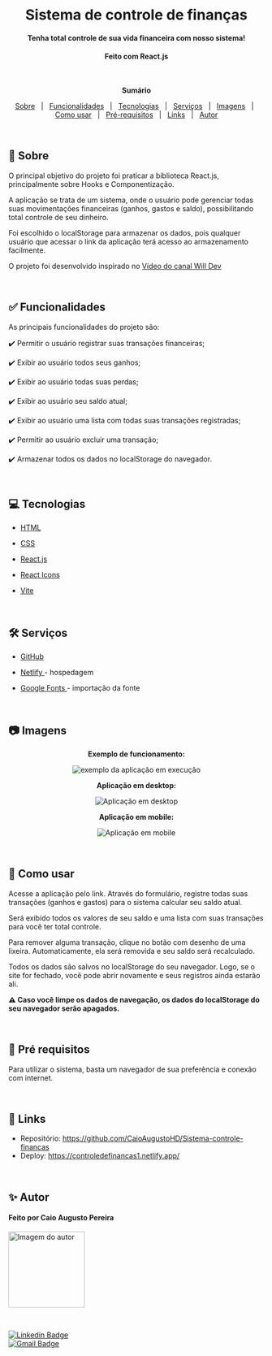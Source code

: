 <h1 align="center">Sistema de controle de finanças</h1>
<h4 align="center">Tenha total controle de sua vida financeira com nosso sistema!</h4>
<h4 align="center">Feito com React.js</h4>

 &#xa0;

**<p align="center">Sumário</p>**
<p align="center">
<a href="#dart-sobre">Sobre</a> &#xa0; | &#xa0;
<a href="#white_check_mark-funcionalidades">Funcionalidades</a> &#xa0; | &#xa0;
<a href="#computer-tecnologias">Tecnologias</a> &#xa0; | &#xa0;
<a href="#hammer_and_wrench-serviços">Serviços</a> &#xa0; | &#xa0;
<a href="#camera-imagens">Imagens</a> &#xa0; | &#xa0;
<a href="#orange_book-como-usar">Como usar</a> &#xa0; | &#xa0;
<a href="#scroll-pré-requisitos">Pré-requisitos</a> &#xa0; | &#xa0;
<a href="#link-links">Links</a> &#xa0; | &#xa0;
<a href="#sparkles-autor">Autor</a></p>

 &#xa0;
 
## :dart: Sobre
<p>O principal objetivo do projeto foi praticar a biblioteca React.js, principalmente sobre Hooks e Componentização.</p>
<p>A aplicação se trata de um sistema, onde o usuário pode gerenciar todas suas movimentações financeiras (ganhos, gastos e saldo), possibilitando total controle de seu dinheiro.</p>
<p>Foi escolhido o localStorage para armazenar os dados, pois qualquer usuário que acessar o link da aplicação terá acesso ao armazenamento facilmente.</p>

O projeto foi desenvolvido inspirado no <a href="https://youtu.be/pj4vA67olbU">Vídeo do canal Will Dev</a> 

&#xa0;

## :white_check_mark: Funcionalidades
As principais funcionalidades do projeto são:

✔️ Permitir o usuário registrar suas transações financeiras;

✔️ Exibir ao usuário todos seus ganhos;

✔️ Exibir ao usuário todas suas perdas;

✔️ Exibir ao usuário seu saldo atual;

✔️ Exibir ao usuário uma lista com todas suas transações registradas; 

✔️ Permitir ao usuário excluir uma transação;

✔️ Armazenar todos os dados no localStorage do navegador.

&#xa0;

## :computer: Tecnologias
* [HTML](https://developer.mozilla.org/pt-BR/docs/Web/HTML)

* [CSS](https://developer.mozilla.org/pt-BR/docs/Web/CSS)

* [React.js](https://pt-br.reactjs.org/)

* [React Icons](https://react-icons.github.io/react-icons/)

* [Vite](https://vitejs.dev/)

&#xa0;

## :hammer_and_wrench: Serviços
* <a href="https://github.com/">GitHub</a>

* <a href="https://www.netlify.com/">Netlify </a>- hospedagem

* <a href="https://fonts.google.com/">Google Fonts </a>- importação da fonte


&#xa0;

## :camera: Imagens
**<p align="center">Exemplo de funcionamento:</p>**
<div align="center">
  <img src="src/assets/exemploprojeto.gif" alt="exemplo da aplicação em execução">
</div>

**<p align="center">Aplicação em desktop:</p>**
<div align="center">
  <img src="src/assets/imgprojeto.png" alt="Aplicação em desktop">
</div>

**<p align="center">Aplicação em mobile:</p>**
<div align="center">
  <img src="src/assets/mobileprojeto.png" alt="Aplicação em mobile">
</div>

&#xa0;


## :orange_book: Como usar
<p>Acesse a aplicação pelo link. Através do formulário, registre todas suas transações (ganhos e gastos) para o sistema calcular seu saldo atual.</p>
<p>Será exibido todos os valores de seu saldo e uma lista com suas transações para você ter total controle.</p>
<p>Para remover alguma transação, clique no botão com desenho de uma lixeira. Automaticamente, ela será removida e seu saldo será recalculado.</p>
<p>Todos os dados são salvos no localStorage do seu navegador. Logo, se o site for fechado, você pode abrir novamente e seus registros ainda estarão ali.</p>

**<p>⚠️ Caso você limpe os dados de navegação, os dados do localStorage do seu navegador serão apagados.</p>**

&#xa0;

## :scroll: Pré requisitos
Para utilizar o sistema, basta um navegador de sua preferência e conexão com internet.

&#xa0;

## :link: Links
* Repositório: https://github.com/CaioAugustoHD/Sistema-controle-financas
* Deploy: https://controledefinancas1.netlify.app/

&#xa0;

## :sparkles: Autor

<h4>Feito por Caio Augusto Pereira</h4>

<a href="https://github.com/CaioAugustoHD">
<img src="https://github.com/CaioAugustoHD.png" width="150px" alt="Imagem do autor">
</a>

&#xa0;

[![Linkedin Badge](https://img.shields.io/badge/-Caio%20Augusto%20Pereira-blue?style=flat-square&logo=Linkedin&logoColor=white&link=https://www.linkedin.com/in/caio-augusto-cap/)](https://www.linkedin.com/in/caio-augusto-cap/)<br>
[![Gmail Badge](https://img.shields.io/badge/-caioaugustosbs@gmail.com-c14438?style=flat-square&logo=Gmail&logoColor=white&link=mailto:caioaugustosbs@gmail.com)](mailto:caioaugustosbs@gmail.com)
